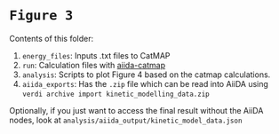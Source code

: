 # `Figure 3`

Contents of this folder:

1. `energy_files`: Inputs .txt files to CatMAP
2. `run`: Calculation files with [aiida-catmap](https://github.com/sudarshanv01/aiida-catmap)
3. `analysis`: Scripts to plot Figure 4 based on the catmap calculations.
4. `aiida_exports`: Has the `.zip` file which can be read into AiiDA using `verdi archive import kinetic_modelling_data.zip`

Optionally, if you just want to access the final result without the AiiDA nodes, look at `analysis/aiida_output/kinetic_model_data.json`


